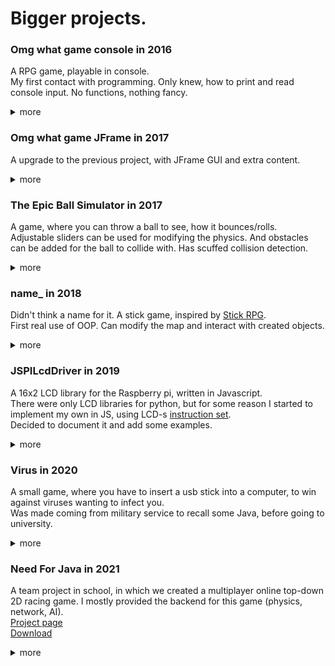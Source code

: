 # Bigger projects.

### Omg what game console in 2016
A RPG game, playable in console. <br/>
My first contact with programming. Only knew, how to print and read console input. No functions, nothing fancy.
<details>
  <summary>more</summary>
  
  ![image](https://user-images.githubusercontent.com/31822168/111686645-f7607180-8831-11eb-92a5-fdbb536be42c.png)
  ![image](https://user-images.githubusercontent.com/31822168/111686743-1bbc4e00-8832-11eb-8919-226eb56b5524.png)
  ![image](https://user-images.githubusercontent.com/31822168/111687387-e5330300-8832-11eb-8bb2-d88994561e46.png)
</details>

### Omg what game JFrame in 2017
A upgrade to the previous project, with JFrame GUI and extra content.
<details>
  <summary>more</summary>
  
  ![image](https://user-images.githubusercontent.com/31822168/111687766-570b4c80-8833-11eb-941c-18c85512e3f1.png)
  ![image](https://user-images.githubusercontent.com/31822168/111687814-65f1ff00-8833-11eb-991c-c8b74f6b3fab.png)
  ![image](https://user-images.githubusercontent.com/31822168/111687969-9b96e800-8833-11eb-9b06-a5fe7e94f7a1.png)
</details>

### The Epic Ball Simulator in 2017
A game, where you can throw a ball to see, how it bounces/rolls.<br/>
Adjustable sliders can be used for modifying the physics. And obstacles can be added for the ball to collide with. Has scuffed collision detection.
<details>
  <summary>more</summary>
  
  ![image](https://user-images.githubusercontent.com/31822168/111688889-047e6000-8834-11eb-9fd4-a08e564ccf73.png)
  ![image](https://user-images.githubusercontent.com/31822168/111688862-fc262500-8833-11eb-8de1-cbdc6a235afd.png)
</details>

### name_ in 2018
Didn't think a name for it. A stick game, inspired by [Stick RPG](https://www.crazygames.com/game/stick-rpg-complete). <br/>
First real use of OOP. Can modify the map and interact with created objects.
<details>
  <summary>more</summary>
  
  ![image](https://user-images.githubusercontent.com/31822168/111689428-abfb9280-8834-11eb-9eb4-445988be7869.png)
  ![image](https://user-images.githubusercontent.com/31822168/111689876-37752380-8835-11eb-8ca2-d2ec074dc2bd.png)
  ![image](https://user-images.githubusercontent.com/31822168/111690115-7c00bf00-8835-11eb-90ff-3329b020901b.png)
  ![image](https://user-images.githubusercontent.com/31822168/111690204-933fac80-8835-11eb-9419-28dfaa6b11cb.png)
</details>

### JSPILcdDriver in 2019
A 16x2 LCD library for the Raspberry pi, written in Javascript. <br/>
There were only LCD libraries for python, but for some reason I started to implement my own in JS, using LCD-s [instruction set](https://mil.ufl.edu/4744/docs/lcdmanual/commands.html). <br/>
Decided to document it and add some examples. 

<details>
  <summary>more</summary>
  Don't really have good images of this working.
  
  ![image](https://user-images.githubusercontent.com/31822168/111693646-891fad00-8839-11eb-9555-77bff81fca4c.png)
</details>

### Virus in 2020
A small game, where you have to insert a usb stick into a computer, to win against viruses wanting to infect you. <br/>
Was made coming from military service to recall some Java, before going to university.
<details>
  <summary>more</summary>
  
  ![image](https://user-images.githubusercontent.com/31822168/111694252-55915280-883a-11eb-84bf-c1ffe74ae136.png)
  ![image](https://user-images.githubusercontent.com/31822168/111694340-6e9a0380-883a-11eb-9843-5b81cc03bf60.png)
  ![image](https://user-images.githubusercontent.com/31822168/111694495-9e490b80-883a-11eb-96b0-b0d7b7c11897.png)
</details>

### Need For Java in 2021
A team project in school, in which we created a multiplayer online top-down 2D racing game. I mostly provided the backend for this game (physics, network, AI). <br/>
[Project page](https://rraape.pages.taltech.ee/nfj/) <br/>
[Download](https://1drv.ms/u/s!AkKd59cBWmiH-2tuX_BrILxp5rbx?e=4W9yGN) <br/>
<details>
  <summary>more</summary>
  
  ![image](https://user-images.githubusercontent.com/31822168/118825503-69514780-b8c3-11eb-95ee-1a7c3bc17700.png)
  ![image](https://user-images.githubusercontent.com/31822168/118825739-9c93d680-b8c3-11eb-8a56-8267fc12d47e.png)
  ![image](https://user-images.githubusercontent.com/31822168/118825829-b2a19700-b8c3-11eb-9d62-e1d78ce5df3f.png)

</details>
